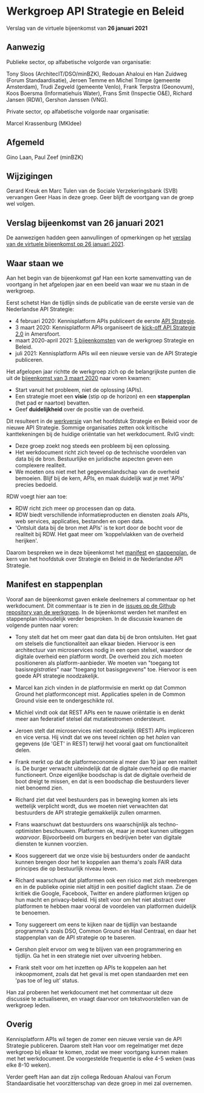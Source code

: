 # Werkgroep API Strategie en Beleid
Verslag van de virtuele bijeenkomst van **26 januari 2021**

## Aanwezig
Publieke sector, op alfabetische volgorde van organisatie:

Tony Sloos (ArchitecIT/DSO/minBZK), Redouan Ahaloui en Han Zuidweg (Forum Standaardisatie), Jeroen Temme en Michel Trimpe (gemeente Amsterdam), Trudi Zegveld (gemeente Venlo), Frank Terpstra (Geonovum), Koos Boersma  (Informatiehuis Water), Frans Smit (Inspectie O&E), Richard Jansen (RDW), Gershon Janssen (VNG).

Private sector, op alfabetische volgorde naar organisatie:

Marcel Krassenburg (MKIdee)

## Afgemeld
Gino Laan, Paul Zeef (minBZK)

## Wijzigingen
Gerard Kreuk en Marc Tulen van de Sociale Verzekeringsbank (SVB) vervangen Geer Haas in deze groep. Geer blijft de voortgang van de groep wel volgen.

## Verslag bijeenkomst van 26 januari 2021
De aanwezigen hadden geen aanvullingen of opmerkingen op het [verslag van de virtuele bijeenkomst op 26 januari 2021](https://github.com/Geonovum/KP-APIs/blob/master/Werkgroep%20API%20strategie%20en%20beleid/Verslagen/Verslag%2020210126%20WG%20Strategie%20en%20Beleid.md).

## Waar staan we
Aan het begin van de bijeenkomst gaf Han een korte samenvatting van de voortgang in het afgelopen jaar en een beeld van waar we nu staan in de werkgroep.

Eerst schetst Han de tijdlijn sinds de publicatie van de eerste versie van de Nederlandse API Strategie:
- 4 februari 2020: Kennisplatform APIs publiceert de eerste [API Strategie](https://docs.geostandaarden.nl/api/API-Strategie/).
- 3 maart 2020: Kennisplatform APIs organiseert de [kick-off API Strategie 2.0](https://github.com/Geonovum/KP-APIs/blob/master/Werkgroep%20API%20strategie%20en%20beleid/Verslagen/Verslag%2020200304%20WG%20Strategie%20en%20Beleid.md) in Amersfoort.
- maart 2020-april 2021: [5 bijeenkomsten](https://github.com/Geonovum/KP-APIs/tree/master/Werkgroep%20API%20strategie%20en%20beleid/Verslagen) van de werkgroep Strategie en Beleid.
- juli 2021: Kennisplatform APIs wil een nieuwe versie van de API Strategie publiceren.

Het afgelopen jaar richtte de werkgroep zich op de belangrijkste punten die uit de [bijeenkomst van 3 maart 2020](https://github.com/Geonovum/KP-APIs/blob/master/Werkgroep%20API%20strategie%20en%20beleid/Verslagen/Verslag%2020200304%20WG%20Strategie%20en%20Beleid.md) naar voren kwamen:
- Start vanuit het probleem, niet de oplossing (APIs).
- Een strategie moet een **visie** (stip op de horizon) en een **stappenplan** (het pad er naartoe) bevatten.
- Geef **duidelijkheid** over de positie van de overheid.

Dit resulteert in de [werkversie](https://github.com/Geonovum/KP-APIs/blob/master/Werkgroep%20API%20strategie%20en%20beleid/Werkversie/api-strategie-overheid.md) van het hoofdstuk Strategie en Beleid voor de nieuwe API Strategie. Sommige organisaties zetten ook kritische kanttekeningen bij de huidige oriëntatie van het werkdocument. RvIG vindt:
- Deze groep zoekt nog steeds een probleem bij een oplossing.
- Het werkdocument richt zich teveel op de technische voordelen van data bij de bron. Bestuurlijke en juridische aspecten geven een complexere realiteit.
- We moeten ons niet met het gegevenslandschap van de overheid bemoeien. Blijf bij de kern, APIs, en maak duidelijk wat je met 'APIs' precies bedoeld.

RDW voegt hier aan toe:
- RDW richt zich meer op processen dan op data.
- RDW biedt verschillende informatieproducten en diensten zoals APIs, web services, applicaties, bestanden en open data.
- 'Ontsluit data bij de bron met APIs' is te kort door de bocht voor de realiteit bij RDW. Het gaat meer om 'koppelvlakken van de overheid herijken'.

Daarom bespreken we in deze bijeenkomst het [manifest](https://github.com/Geonovum/KP-APIs/blob/master/Werkgroep%20API%20strategie%20en%20beleid/Werkversie/api-strategie-overheid.md#manifest) en [stappenplan](https://github.com/Geonovum/KP-APIs/blob/master/Werkgroep%20API%20strategie%20en%20beleid/Werkversie/api-strategie-overheid.md#stappenplan), de kern van het hoofdstuk over Strategie en Beleid in de Nederlandse API Strategie.

## Manifest en stappenplan
Vooraf aan de bijeenkomst gaven enkele deelnemers al commentaar op het werkdocument. Dit commentaar is te zien in de [issues op de Github repository van de werkgroep](https://github.com/Geonovum/KP-APIs/issues?q=is%3Aissue+is%3Aopen+label%3A%22API+strategie+en+beleid%22). In de bijeenkomst werden het manifest en stappenplan inhoudelijk verder besproken. In de discussie kwamen de volgende punten naar voren:

- Tony stelt dat het om meer gaat dan data bij de bron ontsluiten. Het gaat om stelsels die functionaliteit aan elkaar bieden. Hiervoor is een architectuur van microservices nodig in een open stelsel, waardoor de digitale overheid een platform wordt. De overheid zou zich moeten positioneren als platform-aanbieder. We moeten van "toegang tot basis*registraties*" naar "toegang tot basis*gegevens*" toe. Hiervoor is een goede API strategie noodzakelijk.

- Marcel kan zich vinden in de platformvisie en merkt op dat Common Ground het platformconcept mist. Applicaties spelen in de Common Ground visie een te ondergeschikte rol.

- Michiel vindt ook dat REST APIs een te nauwe oriëntatie is en denkt meer aan federatief stelsel dat mutatiestromen ondersteunt.

- Jeroen stelt dat microservices niet noodzakelijk (REST) APIs impliceren en vice versa. Hij vindt dat we ons teveel richten op het *halen* van gegevens (de 'GET' in REST) terwijl het vooral gaat om functionaliteit delen.

- Frank merkt op dat de platformeconomie al meer dan 10 jaar een realiteit is. De burger verwacht uiteindelijk dat de digitale overheid op die manier functioneert. Onze eigenlijke boodschap is dat de digitale overheid de boot dreigt te missen, en dat is een boodschap die bestuurders liever niet benoemd zien.

- Richard ziet dat veel bestuurders pas in beweging komen als iets wettelijk verplicht wordt, dus we moeten niet verwachten dat bestuurders de API strategie gemakkelijk zullen omarmen.

- Frans waarschuwt dat bestuurders ons waarschijnlijk als techno-optimisten beschouwen. Platformen ok, maar je moet kunnen uitleggen *waarvoor*. Bijvoorbeeld om burgers en bedrijven beter van digitale diensten te kunnen voorzien.

- Koos suggereert dat we onze visie bij bestuurders onder de aandacht kunnen brengen door het te koppelen aan thema's zoals FAIR data principes die op bestuurlijk niveau leven.

- Richard waarschuwt dat platformen ook een risico met zich meebrengen en in de publieke opinie niet altijd in een positief daglicht staan. Zie de kritiek die Google, Facebook, Twitter en andere platformen krijgen op hun macht en privacy-beleid. Hij stelt voor om het niet abstract over platformen te hebben maar vooral de voordelen van platformen duidelijk te benoemen.

- Tony suggereert om eens te kijken naar de tijdlijn van bestaande programma's zoals DSO, Common Ground en Haal Centraal, en daar het stappenplan van de API strategie op te baseren.

- Gershon pleit ervoor om weg te blijven van een programmering en tijdlijn. Ga het in een strategie niet over uitvoering hebben.

- Frank stelt voor om het inzetten op APIs te koppelen aan het inkoopmoment, zoals dat het geval is met open standaarden met een 'pas toe of leg uit' status.

Han zal proberen het werkdocument met het commentaar uit deze discussie te actualiseren, en vraagt daarvoor om tekstvoorstellen van de werkgroep leden.

## Overig
Kennisplatform APIs wil tegen de zomer een nieuwe versie van de API Strategie publiceren. Daarom stelt Han voor om regelmatiger met deze werkgroep bij elkaar te komen, zodat we meer voortgang kunnen maken met het werkdocument. De voorgestelde frequentie is elke 4-5 weken (was elke 8-10 weken).

Verder geeft Han aan dat zijn collega Redouan Ahaloui van Forum Standaardisatie het voorzitterschap van deze groep in mei zal overnemen.
